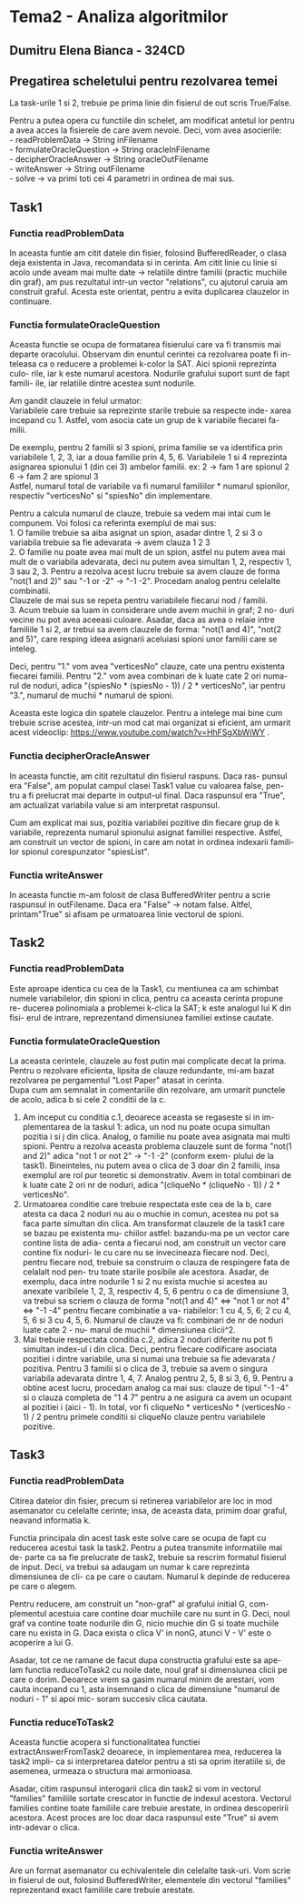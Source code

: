 # Tema2 - Analiza algoritmilor
## Dumitru Elena Bianca - 324CD

## Pregatirea scheletului pentru rezolvarea temei
La task-urile 1 si 2, trebuie pe prima linie din fisierul de out scris True/False. <br />

Pentru a putea opera cu functiile din schelet, am modificat antetul lor
pentru a avea acces la fisierele de care avem nevoie. Deci, vom avea asocierile: <br />
	- readProblemData -> String inFilename <br />
	- formulateOracleQuestion -> String oracleInFilename <br />
	- decipherOracleAnswer -> String oracleOutFilename <br />
	- writeAnswer -> String outFilename <br />
	- solve -> va primi toti cei 4 parametri in ordinea de mai sus.


## Task1

### Functia readProblemData

In aceasta funtie am citit datele din fisier, folosind BufferedReader, o clasa deja existenta in Java, recomandata si in cerinta. Am citit linie cu linie
si acolo unde aveam mai multe date -> relatiile dintre familii (practic muchiile
din graf), am pus rezultatul intr-un vector "relations", cu ajutorul caruia am
construit graful. Acesta este orientat, pentru a evita duplicarea clauzelor in
continuare.

### Functia formulateOracleQuestion

Aceasta functie se ocupa de formatarea fisierului care va fi transmis 
mai departe oracolului. Observam din enuntul cerintei ca rezolvarea poate fi in-
teleasa ca o reducere a problemei k-color la SAT. Aici spionii reprezinta culo-
rile, iar k este numarul acestora. Nodurile grafului suport sunt de fapt famili-
ile, iar relatiile dintre acestea sunt nodurile. <br />

Am gandit clauzele in felul urmator: <br />
Variabilele care trebuie sa reprezinte starile trebuie sa respecte inde-
xarea incepand cu 1. Astfel, vom asocia cate un grup de k variabile fiecarei fa-
milii. <br />

De exemplu, pentru 2 familii si 3 spioni, prima familie se va identifica
prin variabilele 1, 2, 3, iar a doua familie prin 4, 5, 6. Variabilele 1 si 4
reprezinta asignarea spionului 1 (din cei 3) ambelor familii.
ex: 2 -> fam 1 are spionul 2 <br />
    6 -> fam 2 are spionul 3 <br />
Astfel, numarul total de variabile va fi numarul familiilor * numarul 
spionilor, respectiv "verticesNo" si "spiesNo" din implementare. <br />

Pentru a calcula numarul de clauze, trebuie sa vedem mai intai cum le 
compunem. Voi folosi ca referinta exemplul de mai sus: <br />
	1. O familie trebuie sa aiba asignat un spion, asadar dintre 1, 2 si 3
	   o variabila trebuie sa fie adevarata -> avem clauza 1 2 3 <br />
	2. O familie nu poate avea mai mult de un spion, astfel nu putem avea
	   mai mult de o variabila adevarata, deci nu putem avea simultan 1, 2,
	   respectiv 1, 3 sau 2, 3. Pentru a rezolva acest lucru trebuie sa avem
	   clauze de forma "not(1 and 2)" sau "-1 or -2" -> "-1 -2". Procedam
	   analog pentru celelalte combinatii. <br />
	Clauzele de mai sus se repeta pentru variabilele fiecarui nod / familii. <br />
	3. Acum trebuie sa luam in considerare unde avem muchii in graf; 2 no-
	   duri vecine nu pot avea aceeasi culoare. Asadar, daca as avea o relaie intre familiile 1 si 2, ar trebui sa avem clauzele de forma:
	   "not(1 and 4)", "not(2 and 5)", care resping ideea asignarii aceluiasi spioni unor familii care se inteleg. <br />

Deci, pentru "1." vom avea "verticesNo" clauze, cate una pentru existenta fiecarei familii. Pentru "2." vom avea combinari de k luate cate 2 ori numa-
rul de noduri, adica "(spiesNo * (spiesNo - 1)) / 2 * verticesNo", iar pentru 
"3.", numarul de muchii * numarul de spioni. <br />

Aceasta este logica din spatele clauzelor. Pentru a intelege mai bine 
cum trebuie scrise acestea, intr-un mod cat mai organizat si eficient, am urmarit acest videoclip: https://www.youtube.com/watch?v=HhFSgXbWiWY . <br />


### Functia decipherOracleAnswer

In aceasta functie, am citit rezultatul din fisierul raspuns. Daca ras-
punsul era "False", am populat campul clasei Task1 value cu valoarea false, pen-
tru a fi prelucrat mai departe in output-ul final. Daca raspunsul era "True", am
actualizat variabila value si am interpretat raspunsul. <br />

Cum am explicat mai sus, pozitia variabilei pozitive din fiecare grup de
k variabile, reprezenta numarul spionului asignat familiei respective. Astfel, 
am construit un vector de spioni, in care am notat in ordinea indexarii famili-
lor spionul corespunzator "spiesList".

### Functia writeAnswer

In aceasta functie m-am folosit de clasa BufferedWriter pentru a scrie
raspunsul in outFilename. Daca era "False" -> notam false. Altfel, printam"True"
si afisam pe urmatoarea linie vectorul de spioni.


## Task2


### Functia readProblemData

Este aproape identica cu cea de la Task1, cu mentiunea ca am schimbat
numele variabilelor, din spioni in clica, pentru ca aceasta cerinta propune re-
ducerea polinomiala a problemei k-clica la SAT; k este analogul lui K din fisi-
erul de intrare, reprezentand dimensiunea familiei extinse cautate.

### Functia formulateOracleQuestion

La aceasta cerintele, clauzele au fost putin mai complicate decat la 
prima. Pentru o rezolvare eficienta, lipsita de clauze redundante, mi-am bazat
rezolvarea pe pergamentul "Lost Paper" atasat in cerinta. <br />
Dupa cum am semnalat in comentariile din rezolvare, am urmarit punctele
de acolo, adica b si cele 2 conditii de la c. <br />
	
1. Am inceput cu conditia c.1, deoarece aceasta se regaseste si in im-
   plementarea de la taskul 1: adica, un nod nu poate ocupa simultan
   pozitia i si j din clica. Analog, o familie nu poate avea asignata
   mai multi spioni. Pentru a rezolva aceasta problema clauzele sunt de
   forma "not(1 and 2)" adica "not 1 or not 2" -> "-1 -2" (conform exem-
   plului de la task1). Bineinteles, nu putem avea o clica de 3 doar din
   2 familii, insa exemplul are rol pur teoretic si demonstrativ.
   Avem in total combinari de k luate cate 2 ori nr de noduri, adica 		   "(cliqueNo * (cliqueNo - 1)) / 2 * verticesNo".
2. Urmatoarea conditie care trebuie respectata este cea de la b, care 
   atesta ca daca 2 noduri nu au o muchie in comun, acestea nu pot sa 
   faca parte simultan din clica.
   Am transformat clauzele de la task1 care se bazau pe existenta mu-
   chiilor astfel: bazandu-ma pe un vector care contine lista de adia-
   centa a fiecarui nod, am construit un vector care contine fix noduri-
   le cu care nu se invecineaza fiecare nod. Deci, pentru fiecare nod, 
   trebuie sa construim o clauza de respingere fata de celalalt nod pen-
   tru toate starile posibile ale acestora.
   Asadar, de exemplu, daca intre nodurile 1 si 2 nu exista muchie si 
   acestea au anexate varibilele 1, 2, 3, respectiv 4, 5, 6 pentru o 
   ca de dimensiune 3, va trebui sa scriem o clauza de forma "not(1 and
   4)" <=> "not 1 or not 4" <=> "-1 -4" pentru fiecare combinatie a va-
   riabilelor: 1 cu 4, 5, 6; 2 cu 4, 5, 6 si 3 cu 4, 5, 6.
   Numarul de clauze va fi: combinari de nr de noduri luate cate 2 - nu-
   marul de muchii * dimensiunea clicii^2.
3. Mai trebuie respectata conditia c.2, adica 2 noduri diferite nu pot
   fi simultan index-ul i din clica. Deci, pentru fiecare codificare
   asociata pozitiei i dintre variabile, una si numai una trebuie sa fie
   adevarata / pozitiva. Pentru 3 familii si o clica de 3, trebuie sa 
   avem o singura variabila adevarata dintre 1, 4, 7. Analog pentru 
   2, 5, 8 si 3, 6, 9. Pentru a obtine acest lucru, procedam analog ca
   mai sus: clauze de tipul "-1 -4" si o clauza completa de "1 4 7" 
   pentru a ne asigura ca avem un ocupant al pozitiei i (aici - 1).
   In total, vor fi cliqueNo * verticesNo * (verticesNo - 1) / 2 pentru
   primele conditii si cliqueNo clauze pentru variabilele pozitive.


## Task3


### Functia readProblemData

Citirea datelor din fisier, precum si retinerea variabilelor are loc in
mod asemanator cu celelalte cerinte; insa, de aceasta data, primim doar graful,
neavand informatia k. <br />

Functia principala din acest task este solve care se ocupa de fapt cu 
reducerea acestui task la task2. Pentru a putea transmite informatiile mai de-
parte ca sa fie prelucrate de task2, trebuie sa rescrim formatul fisierul de 
input. Deci, va trebui sa adaugam un numar k care reprezinta dimensiunea de cli-
ca pe care o cautam. Numarul k depinde de reducerea pe care o alegem. <br />

Pentru reducere, am construit un "non-graf" al grafului initial G, com-
plementul acestuia care contine doar muchiile care nu sunt in G. Deci, noul graf
va contine toate nodurile din G, nicio muchie din G si toate muchiile care nu 
exista in G. Daca exista o clica V' in nonG, atunci V - V' este o acoperire a 
lui G. <br />

Asadar, tot ce ne ramane de facut dupa constructia grafului este sa ape-
lam functia reduceToTask2 cu noile date, noul graf si dimensiunea clicii pe care
o dorim. Deoarece vrem sa gasim numarul minim de arestari, vom cauta incepand 
cu 1, asta insemnand o clica de dimensiune "numarul de noduri - 1" si apoi mic-
soram succesiv clica cautata. <br />

### Functia reduceToTask2

Aceasta functie acopera si functionalitatea functiei 
extractAnswerFromTask2 deoarece, in implementarea mea, reducerea la task2 impli-
ca si interpretarea datelor pentru a sti sa oprim iteratiile si, de asemenea, urmeaza o structura mai armonioasa. <br />

Asadar, citim raspunsul interogarii clica din task2 si vom in vectorul "families" familiile sortate crescator in functie de indexul acestora. Vectorul families contine toate familiile care trebuie arestate, in ordinea descoperirii acestora. Acest proces are loc doar daca raspunsul este "True" si avem intr-adevar o clica.
  
### Functia writeAnswer

Are un format asemanator cu echivalentele din celelalte task-uri. Vom
scrie in fisierul de out, folosind BufferedWriter, elementele din vectorul 
"families" reprezentand exact familiile care trebuie arestate.
























